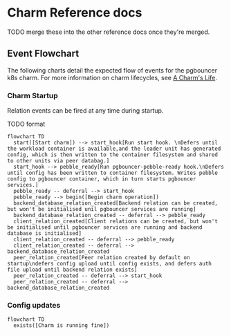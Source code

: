 # Charm Reference docs

TODO merge these into the other reference docs once they're merged.

## Event Flowchart

The following charts detail the expected flow of events for the pgbouncer k8s charm. For more information on charm lifecycles, see [A Charm's Life](https://juju.is/docs/sdk/a-charms-life).

### Charm Startup

Relation events can be fired at any time during startup.

TODO format

```mermaid
flowchart TD
  start([Start charm]) --> start_hook[Run start hook. \nDefers until the workload container is available,and the leader unit has generated config, which is then written to the container filesystem and shared to other units via peer databag.]
  start_hook --> pebble_ready[Run pgbouncer-pebble-ready hook.\nDefers until config has been written to container filesystem. Writes pebble config to pgbouncer container, which in turn starts pgbouncer services.]
  pebble_ready -- deferral --> start_hook
  pebble_ready --> begin([Begin charm operation])
  backend_database_relation_created[Backend relation can be created, but won't be initialised unil pgbouncer services are running]
  backend_database_relation_created -- deferral --> pebble_ready
  client_relation_created[Client relations can be created, but won't be initialised until pgbouncer services are running and backend database is initialised]
  client_relation_created -- deferral --> pebble_ready
  client_relation_created -- deferral --> backend_database_relation_created
  peer_relation_created[Peer relation created by default on startup\ndefers config upload until config exists, and defers auth file upload until backend relation exists]
  peer_relation_created -- deferral --> start_hook
  peer_relation_created -- deferral --> backend_database_relation_created
```

### Config updates

```mermaid
flowchart TD
  exists([Charm is running fine])
```
